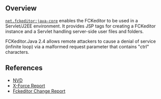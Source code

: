 ## Overview
[`net.fckeditor:java-core`](http://search.maven.org/#search%7Cga%7C1%7Ca%3A%22java-core%22) enables the FCKeditor to be used in a Servlet/J2EE environment. It provides JSP tags for creating a FCKeditor instance and a Servlet handling server-side user files and folders.

FCKeditor.Java 2.4 allows remote attackers to cause a denial of service (infinite loop) via a malformed request parameter that contains "ctrl" characters.

## References
- [NVD](https://web.nvd.nist.gov/view/vuln/detail?vulnId=CVE-2009-4875)
- [X-Force Report](https://exchange.xforce.ibmcloud.com/vulnerabilities/51738)
- [Fckeditor Change Report](http://java.fckeditor.net/changes-report.html#a2.4.2)

